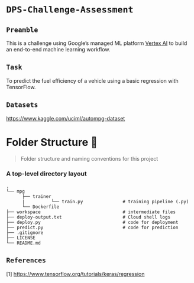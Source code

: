 # `DPS-Challenge-Assessment`

## `Preamble`

This is a challenge using Google’s managed ML platform [Vertex AI](https://codelabs.developers.google.com/codelabs/vertex-ai-custom-models#0) to build an end-to-end machine learning workflow.

## `Task`

 To predict the fuel efficiency of a vehicle using a basic regression with TensorFlow.

## `Datasets`

<https://www.kaggle.com/uciml/autompg-dataset>

Folder Structure :open_file_folder:
============================

> Folder structure and naming conventions for this project

### A top-level directory layout

    .
    └── mpg
          ├── trainer
          |          └── train.py               # training pipeline (.py)
          └── Dockerfile                        
    ├── workspace                               # intermediate files                                
    ├── deploy-output.txt                       # Cloud shell logs
    ├── deploy.py                               # code for deployment             
    ├── predict.py                              # code for prediction             
    ├── .gitignore
    ├── LICENSE
    └── README.md

## `References`

[1] <https://www.tensorflow.org/tutorials/keras/regression>
